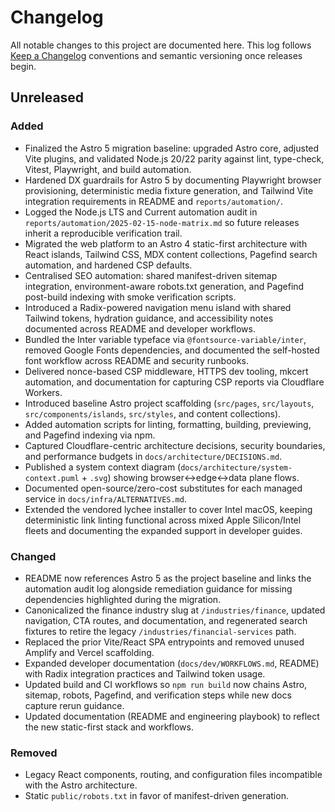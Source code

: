 # Changelog

All notable changes to this project are documented here. This log follows
[Keep a Changelog](https://keepachangelog.com/en/1.1.0/) conventions and
semantic versioning once releases begin.

## Unreleased

### Added

- Finalized the Astro 5 migration baseline: upgraded Astro core, adjusted Vite
  plugins, and validated Node.js 20/22 parity against lint, type-check,
  Vitest, Playwright, and build automation.
- Hardened DX guardrails for Astro 5 by documenting Playwright browser
  provisioning, deterministic media fixture generation, and Tailwind Vite
  integration requirements in README and `reports/automation/`.
- Logged the Node.js LTS and Current automation audit in
  `reports/automation/2025-02-15-node-matrix.md` so future releases inherit a
  reproducible verification trail.
- Migrated the web platform to an Astro 4 static-first architecture with React
  islands, Tailwind CSS, MDX content collections, Pagefind search automation, and
  hardened CSP defaults.
- Centralised SEO automation: shared manifest-driven sitemap integration,
  environment-aware robots.txt generation, and Pagefind post-build indexing with
  smoke verification scripts.
- Introduced a Radix-powered navigation menu island with shared Tailwind tokens,
  hydration guidance, and accessibility notes documented across README and
  developer workflows.
- Bundled the Inter variable typeface via `@fontsource-variable/inter`, removed
  Google Fonts dependencies, and documented the self-hosted font workflow across
  README and security runbooks.
- Delivered nonce-based CSP middleware, HTTPS dev tooling, mkcert automation,
  and documentation for capturing CSP reports via Cloudflare Workers.
- Introduced baseline Astro project scaffolding (`src/pages`, `src/layouts`,
  `src/components/islands`, `src/styles`, and content collections).
- Added automation scripts for linting, formatting, building, previewing, and
  Pagefind indexing via npm.
- Captured Cloudflare-centric architecture decisions, security boundaries, and performance budgets in `docs/architecture/DECISIONS.md`.
- Published a system context diagram (`docs/architecture/system-context.puml` + `.svg`) showing browser↔edge↔data plane flows.
- Documented open-source/zero-cost substitutes for each managed service in `docs/infra/ALTERNATIVES.md`.
- Extended the vendored lychee installer to cover Intel macOS, keeping deterministic link linting functional across mixed
  Apple Silicon/Intel fleets and documenting the expanded support in developer guides.

### Changed

- README now references Astro 5 as the project baseline and links the automation
  audit log alongside remediation guidance for missing dependencies highlighted
  during the migration.
- Canonicalized the finance industry slug at `/industries/finance`, updated navigation, CTA routes, and documentation, and
  regenerated search fixtures to retire the legacy `/industries/financial-services` path.
- Replaced the prior Vite/React SPA entrypoints and removed unused Amplify and
  Vercel scaffolding.
- Expanded developer documentation (`docs/dev/WORKFLOWS.md`, README) with Radix
  integration practices and Tailwind token usage.
- Updated build and CI workflows so `npm run build` now chains Astro, sitemap,
  robots, Pagefind, and verification steps while new docs capture rerun guidance.
- Updated documentation (README and engineering playbook) to reflect the new
  static-first stack and workflows.

### Removed

- Legacy React components, routing, and configuration files incompatible with the
  Astro architecture.
- Static `public/robots.txt` in favor of manifest-driven generation.

